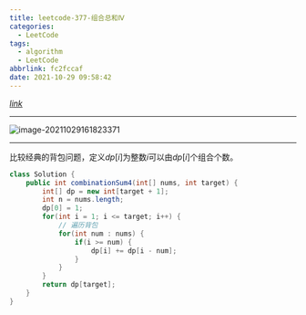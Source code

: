 ```yaml
---
title: leetcode-377-组合总和Ⅳ
categories:
  - LeetCode
tags:
  - algorithm
  - LeetCode
abbrlink: fc2fccaf
date: 2021-10-29 09:58:42
---
```


[$link$](https://leetcode-cn.com/problems/combination-sum-iv/)

<hr/>

![image-20211029161823371](https://gitee.com/cao_ziqiang/img/raw/master/20211029161823.png)

<hr/>

比较经典的背包问题，定义$dp[i]$为整数$i$可以由$dp[i]$个组合个数。

```java
class Solution {
    public int combinationSum4(int[] nums, int target) {
        int[] dp = new int[target + 1];
        int n = nums.length;
        dp[0] = 1;
        for(int i = 1; i <= target; i++) {
            // 遍历背包
            for(int num : nums) {
                if(i >= num) {
                    dp[i] += dp[i - num];
                }
            }
        }
        return dp[target];
    }
}
```

